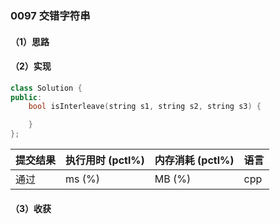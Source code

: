 ### 0097 交错字符串

#### （1）思路

#### （2）实现

```cpp
class Solution {
public:
    bool isInterleave(string s1, string s2, string s3) {

    }
};
```

| 提交结果 | 执行用时 (pctl%) | 内存消耗 (pctl%) | 语言 |
|:---------|:-----------------|:-----------------|:-----|
| 通过     |  ms (%)   |  MB (%)  | cpp  |

#### （3）收获
